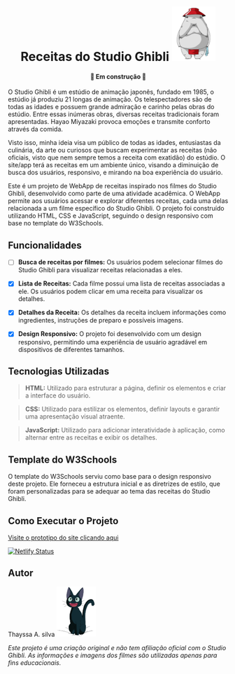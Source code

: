 <h1 align="center" >Receitas do Studio Ghibli  <img src="img/goducho.png" alt="logo" width="100px"></h1> 
<h4 align="center"> 
	🚧 Em construção 🚧
</h4>
O Studio Ghibli é um estúdio de animação japonês, fundado em 1985, o estúdio já produziu 21 longas de animação. Os telespectadores são de todas as idades e possuem grande admiração e carinho pelas obras do estúdio.
Entre essas inúmeras obras, diversas receitas tradicionais foram apresentadas. Hayao Miyazaki provoca emoções e transmite conforto através da comida.

Visto isso, minha ideia visa um público de todas as idades, entusiastas da culinária, da arte ou curiosos que buscam experimentar as receitas (não oficiais, visto que nem sempre temos a receita com exatidão) do estúdio. O site/app terá as receitas em um ambiente único, visando a diminuição de busca dos usuários, responsivo, e mirando na boa experiência do usuário. 

Este é um projeto de WebApp de receitas inspirado nos filmes do Studio Ghibli, desenvolvido como parte de uma atividade acadêmica. O WebApp permite aos usuários acessar e explorar diferentes receitas, cada uma delas relacionada a um filme específico do Studio Ghibli. O projeto foi construído utilizando HTML, CSS e JavaScript, seguindo o design responsivo com base no template do W3Schools.

## Funcionalidades

- [ ] **Busca de receitas por filmes:** Os usuários podem selecionar filmes do Studio Ghibli para visualizar receitas relacionadas a eles.
- [x]  **Lista de Receitas:** Cada filme possui uma lista de receitas associadas a ele. Os usuários podem clicar em uma receita para visualizar os detalhes.
- [x] **Detalhes da Receita:** Os detalhes da receita incluem informações como ingredientes, instruções de preparo e possíveis imagens.
- [x]  **Design Responsivo:** O projeto foi desenvolvido com um design responsivo, permitindo uma experiência de usuário agradável em dispositivos de diferentes tamanhos.


## Tecnologias Utilizadas

> **HTML:** Utilizado para estruturar a página, definir os elementos e criar a interface do usuário.

> **CSS:** Utilizado para estilizar os elementos, definir layouts e garantir uma apresentação visual atraente.

> **JavaScript:** Utilizado para adicionar interatividade à aplicação, como alternar entre as receitas e exibir os detalhes.

## Template do W3Schools

O template do W3Schools serviu como base para o design responsivo deste projeto. Ele forneceu a estrutura inicial e as diretrizes de estilo, que foram personalizadas para se adequar ao tema das receitas do Studio Ghibli.

## Como Executar o Projeto

[Visite o prototipo do site clicando aqui](https://receitasghibli.netlify.app/)

[![Netlify Status](https://api.netlify.com/api/v1/badges/97e8654a-16dd-4ede-bafd-f01225057ad8/deploy-status)](https://app.netlify.com/sites/receitasghibli/deploys)



## Autor
Thayssa A. silva <img src="img/kikicat.png" alt="logo" width="90px">


*Este projeto é uma criação original e não tem afiliação oficial com o Studio Ghibli. As informações e imagens dos filmes são utilizadas apenas para fins educacionais.*
